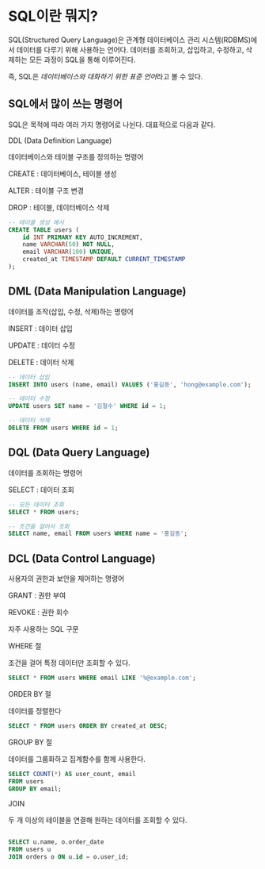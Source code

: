# SQL이란 뭐지?

SQL(Structured Query Language)은 관계형 데이터베이스 관리 시스템(RDBMS)에서 데이터를 다루기 위해 사용하는 언어다.
데이터를 조회하고, 삽입하고, 수정하고, 삭제하는 모든 과정이 SQL을 통해 이루어진다.

즉, SQL은 *데이터베이스와 대화하기 위한 표준 언어*라고 볼 수 있다.

## SQL에서 많이 쓰는 명령어

SQL은 목적에 따라 여러 가지 명령어로 나뉜다. 대표적으로 다음과 같다.

DDL (Data Definition Language)

데이터베이스와 테이블 구조를 정의하는 명령어

CREATE : 데이터베이스, 테이블 생성

ALTER : 테이블 구조 변경

DROP : 테이블, 데이터베이스 삭제

```sql
-- 테이블 생성 예시
CREATE TABLE users (
    id INT PRIMARY KEY AUTO_INCREMENT,
    name VARCHAR(50) NOT NULL,
    email VARCHAR(100) UNIQUE,
    created_at TIMESTAMP DEFAULT CURRENT_TIMESTAMP
);
```

## DML (Data Manipulation Language)

데이터를 조작(삽입, 수정, 삭제)하는 명령어

INSERT : 데이터 삽입

UPDATE : 데이터 수정

DELETE : 데이터 삭제

```sql
-- 데이터 삽입
INSERT INTO users (name, email) VALUES ('홍길동', 'hong@example.com');

-- 데이터 수정
UPDATE users SET name = '김철수' WHERE id = 1;

-- 데이터 삭제
DELETE FROM users WHERE id = 1;

```

## DQL (Data Query Language)

데이터를 조회하는 명령어

SELECT : 데이터 조회

```sql
-- 모든 데이터 조회
SELECT * FROM users;

-- 조건을 걸어서 조회
SELECT name, email FROM users WHERE name = '홍길동';

```

## DCL (Data Control Language)

사용자의 권한과 보안을 제어하는 명령어

GRANT : 권한 부여

REVOKE : 권한 회수

자주 사용하는 SQL 구문

WHERE 절

조건을 걸어 특정 데이터만 조회할 수 있다.

```sql
SELECT * FROM users WHERE email LIKE '%@example.com';

```

ORDER BY 절

데이터를 정렬한다

```sql
SELECT * FROM users ORDER BY created_at DESC;

```

GROUP BY 절

데이터를 그룹화하고 집계함수를 함께 사용한다.

```sql
SELECT COUNT(*) AS user_count, email
FROM users
GROUP BY email;

```

JOIN

두 개 이상의 테이블을 연결해 원하는 데이터를 조회할 수 있다.

```sql

SELECT u.name, o.order_date
FROM users u
JOIN orders o ON u.id = o.user_id;

```
